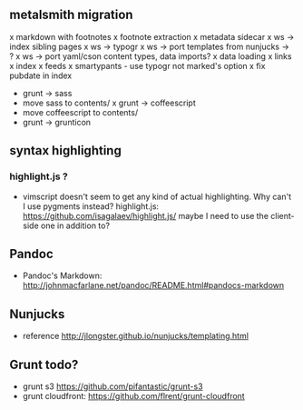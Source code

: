 ## metalsmith migration
x markdown with footnotes
x footnote extraction
x metadata sidecar
x ws -> index sibling pages
x ws -> typogr
x ws -> port templates from nunjucks -> ?
x ws -> port yaml/cson content types, data imports?
  x data loading
  x links
  x index
  x feeds
x smartypants - use typogr not marked's option
x fix pubdate in index
- grunt -> sass
- move sass to contents/
x grunt -> coffeescript
- move coffeescript to contents/
- grunt -> grunticon



## syntax highlighting
### highlight.js ?
  - vimscript doesn't seem to get any kind of actual highlighting.  Why can't I use pygments instead?
    highlight.js: https://github.com/isagalaev/highlight.js/
    maybe I need to use the client-side one in addition to?

## Pandoc
- Pandoc's Markdown: http://johnmacfarlane.net/pandoc/README.html#pandocs-markdown


## Nunjucks 

- reference http://jlongster.github.io/nunjucks/templating.html

## Grunt todo?
- grunt s3 https://github.com/pifantastic/grunt-s3
- grunt cloudfront: https://github.com/flrent/grunt-cloudfront
